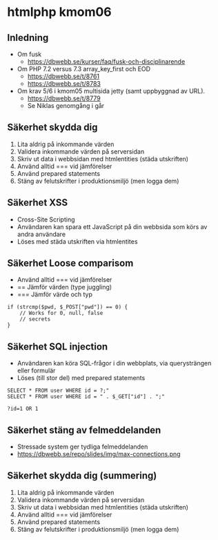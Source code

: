 htmlphp kmom06
============================



Inledning
----------------------------

* Om fusk
    * https://dbwebb.se/kurser/faq/fusk-och-disciplinarende
* Om PHP 7.2 versus 7.3 array_key_first och EOD
    * https://dbwebb.se/t/8761
    * https://dbwebb.se/t/8783
* Om krav 5/6 i kmom05 multisida jetty (samt uppbyggnad av URL).
    * https://dbwebb.se/t/8779
    * Se Niklas genomgång i går



Säkerhet skydda dig
----------------------------

1. Lita aldrig på inkommande värden
2. Validera inkommande värden på serversidan
3. Skriv ut data i webbsidan med htmlentities (städa utskriften)
4. Använd alltid === vid jämförelser
5. Använd prepared statements
6. Stäng av felutskrifter i produktionsmiljö (men logga dem)



Säkerhet XSS
----------------------------

* Cross-Site Scripting
* Användaren kan spara ett JavaScript på din webbsida som körs av andra användare
* Löses med städa utskriften via htmlentites



Säkerhet Loose comparisom
----------------------------

* Använd alltid === vid jämförelser
* == Jämför värden (type juggling)
* === Jämför värde och typ

```
if (strcmp($pwd, $_POST["pwd"]) == 0) {
    // Works for 0, null, false
    // secrets
}
```



Säkerhet SQL injection
----------------------------

* Användaren kan köra SQL-frågor i din webbplats, via querysträngen eller formulär
* Löses (till stor del) med prepared statements

```
SELECT * FROM user WHERE id = ?;"
SELECT * FROM user WHERE id = " . $_GET["id"] . ";"

?id=1 OR 1
```



Säkerhet stäng av felmeddelanden
----------------------------

* Stressade system ger tydliga felmeddelanden
* https://dbwebb.se/repo/slides/img/max-connections.png



Säkerhet skydda dig (summering)
----------------------------

1. Lita aldrig på inkommande värden
2. Validera inkommande värden på serversidan
3. Skriv ut data i webbsidan med htmlentities (städa utskriften)
4. Använd alltid === vid jämförelser
5. Använd prepared statements
6. Stäng av felutskrifter i produktionsmiljö (men logga dem)
